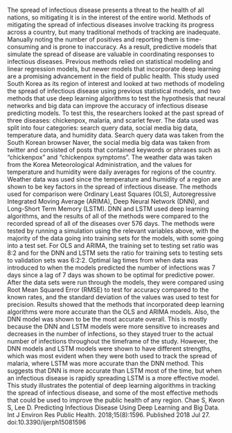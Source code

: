 The spread of infectious disease presents a threat to the health of all nations, so mitigating it is in the interest of the entire world. Methods of mitigating the spread of infectious diseases involve tracking its progress across a country, but many traditional methods of tracking are inadequate. Manually noting the number of positives and reporting them is time-consuming and is prone to inaccuracy. As a result, predictive models that simulate the spread of disease are valuable in coordinating responses to infectious diseases. Previous methods relied on statistical modeling and linear regression models, but newer models that incorporate deep learning are a promising advancement in the field of public health. This study used South Korea as its region of interest and looked at two methods of modeling the spread of infectious disease using previous statistical models, and two methods that use deep learning algorithms to test the hypothesis that neural networks and big data can improve the accuracy of infectious disease predicting models. To test this, the researchers looked at the past spread of three diseases: chickenpox, malaria, and scarlet fever. The data used was split into four categories: search query data, social media big data, temperature data, and humidity data. Search query data was taken from the South Korean browser Naver, the social media big data was taken from twitter and consisted of posts that contained keywords or phrases such as “chickenpox” and “chickenpox symptoms”. The weather data was taken from the Korea Meteorological Administration, and the values for temperature and humidity were daily averages for regions of the country. Weather data was used since the temperature and humidity of a region are shown to be key factors in the spread of infectious disease. The methods used for comparison were Ordinary Least Squares (OLS), Autoregressive Integrated Moving Average (ARIMA), Deep Neural Network (DNN), and Long-Short Term Memory (LSTM). DNN and LSTM used deep learning algorithms, and the results of all of the methods were compared to the recorded spread of all of the diseases over 576 days. The methods were tested by running a simulation using the relevant variables above, with the majority of the data going into training sets for the models, with some going into a test set. For OLS and ARIMA, the training set to testing set ratio was 8:2 and for the DNN and LSTM sets the ratio for training sets to testing sets to validation sets was 6:2:2. Optimal lag times from when data was introduced to when the models predicted the number of infections was 7 days since a lag of 7 days was shown to be optimal for predictive power. After the data sets were run through the models, they were compared using Root Mean Squared Error (RMSE) to test for accuracy compared to the known rates, and the standard deviation of the values was used to test for precision. Results showed that the methods that incorporated deep learning algorithms were more accurate than the OLS and ARIMA models. Also, the DNN model was shown to be the most accurate overall. This is mostly because the DNN and LSTM models were more sensitive to increases and decreases in the number of infections, so they stayed truer to the actual number of infections throughout the timeframe of the study. However, the DNN models and LSTM models were shown to have different strengths, which was most evident when they were both used to track the spread of malaria, where LSTM was more accurate than the DNN method. This suggests that DNN is more accurate than LSTM most of the time, but when an infectious disease is rapidly spreading LSTM is a more effective model. This study illustrates the potential of deep learning algorithms in tracking the spread of infectious disease, and some of the most effective methods that could be used to improve the public health of any region.
Chae S, Kwon S, Lee D. Predicting Infectious Disease Using Deep Learning and Big Data. Int J Environ Res Public Health. 2018;15(8):1596. Published 2018 Jul 27. doi:10.3390/ijerph15081596

